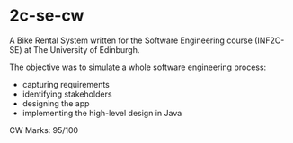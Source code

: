 # 2c-se-cw

A Bike Rental System written for the Software Engineering course (INF2C-SE) at The University of Edinburgh.

The objective was to simulate a whole software engineering process:

- capturing requirements
- identifying stakeholders
- designing the app
- implementing the high-level design in Java

CW Marks: 95/100
